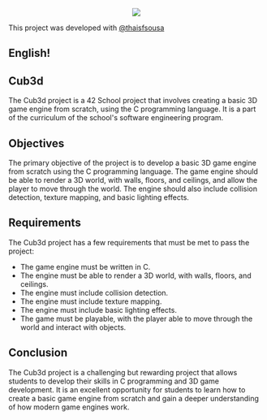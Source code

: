 <p align="center">
  <img src="https://user-images.githubusercontent.com/80131514/228545239-737e4327-ea03-45e9-9596-ab9dd70ba9e8.png" />
</p>

This project was developed with <a href="https://github.com/thaisfsousa">@thaisfsousa</a>

## English!

## Cub3d

The Cub3d project is a 42 School project that involves creating a basic 3D game engine from scratch, using the C programming language. It is a part of the curriculum of the school's software engineering program.

## Objectives

The primary objective of the project is to develop a basic 3D game engine from scratch using the C programming language. The game engine should be able to render a 3D world, with walls, floors, and ceilings, and allow the player to move through the world. The engine should also include collision detection, texture mapping, and basic lighting effects.

## Requirements

The Cub3d project has a few requirements that must be met to pass the project:

- The game engine must be written in C.
- The engine must be able to render a 3D world, with walls, floors, and ceilings.
- The engine must include collision detection.
- The engine must include texture mapping.
- The engine must include basic lighting effects.
- The game must be playable, with the player able to move through the world and interact with objects.

## Conclusion

The Cub3d project is a challenging but rewarding project that allows students to develop their skills in C programming and 3D game development. It is an excellent opportunity for students to learn how to create a basic game engine from scratch and gain a deeper understanding of how modern game engines work.
